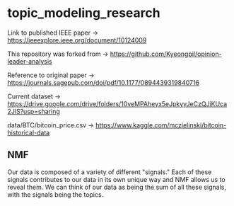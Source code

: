 # topic_modeling_research

Link to published IEEE paper -> https://ieeexplore.ieee.org/document/10124009

This repository was forked from -> https://github.com/Kyeongpil/opinion-leader-analysis

Reference to original paper -> https://journals.sagepub.com/doi/pdf/10.1177/0894439319840716

Current dataset -> https://drive.google.com/drive/folders/10veMPAheyx5eJpkyyJeCzQJiKUca2JlS?usp=sharing

data/BTC/bitcoin_price.csv -> https://www.kaggle.com/mczielinski/bitcoin-historical-data

<h2>NMF</h2>

<p>
Our data is composed of a variety of different "signals." Each of these signals contributes to
our data in its own unique way and NMF allows us to reveal them. We can think of our data as being
the sum of all these signals, with the signals being the topics. 
</p>
